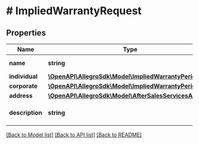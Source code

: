 # # ImpliedWarrantyRequest

## Properties

Name | Type | Description | Notes
------------ | ------------- | ------------- | -------------
**name** | **string** | Warranty name. | [optional]
**individual** | [**\OpenAPI\AllegroSdk\Model\ImpliedWarrantyPeriod**](ImpliedWarrantyPeriod.md) |  | [optional]
**corporate** | [**\OpenAPI\AllegroSdk\Model\ImpliedWarrantyPeriod**](ImpliedWarrantyPeriod.md) |  | [optional]
**address** | [**\OpenAPI\AllegroSdk\Model\AfterSalesServicesAddress**](AfterSalesServicesAddress.md) |  | [optional]
**description** | **string** | Implied warranty description. | [optional]

[[Back to Model list]](../../README.md#models) [[Back to API list]](../../README.md#endpoints) [[Back to README]](../../README.md)
